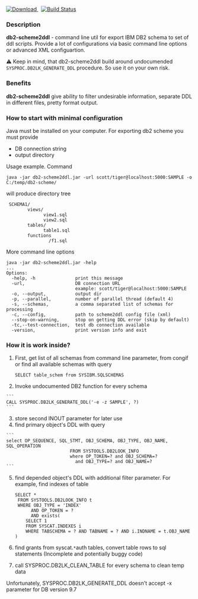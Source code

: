 
[ ![Download](https://api.bintray.com/packages/qwazer/maven/db2-scheme2ddl/images/download.svg) ](https://bintray.com/qwazer/maven/db2-scheme2ddl/_latestVersion) &nbsp; [![Build Status](https://travis-ci.org/qwazer/db2-scheme2ddl.svg?branch=master)](https://travis-ci.org/qwazer/db2-scheme2ddl)

### Description ###

**db2-scheme2ddl** - command line util for export IBM DB2  schema to set of ddl scripts. Provide a lot of configurations via basic command line options or advanced XML configuartion.

:warning: Keep in mind, that db2-scheme2ddl build around undocumended  `SYSPROC.DB2LK_GENERATE_DDL` procedure. So use it on your own risk.

### Benefits ###
**db2-scheme2ddl** give ability to filter undesirable information, separate DDL in different files, pretty format output.

### How to start with minimal configuration ###
Java must be installed on your computer.
For exporting db2 scheme you must provide
  * DB connection string
  * output directory
  
Usage example. Command
```
java -jar db2-scheme2ddl.jar -url scott/tiger@localhost:5000:SAMPLE -o C:/temp/db2-scheme/
```
will produce directory tree
```
 SCHEMA1/
        views/
              view1.sql
              view2.sql
        tables/
              table1.sql
        functions
                /f1.sql  
```

More command line options
```
java -jar db2-scheme2ddl.jar -help
...
Options: 
  -help, -h               print this message
  -url,                   DB connection URL
                          example: scott/tiger@localhost:5000:SAMPLE
  -o, --output,           output dir
  -p, --parallel,         number of parallel thread (default 4)
  -s, --schemas,          a comma separated list of schemas for processing
  -c, --config,           path to scheme2ddl config file (xml)
  --stop-on-warning,      stop on getting DDL error (skip by default)
  -tc,--test-connection,  test db connection available
  -version,               print version info and exit
```


### How it is work inside? ###

  1. First, get list of all schemas from command line parameter, from congif or find all available schemas with query
   
     ```
     SELECT table_schem from SYSIBM.SQLSCHEMAS 
     ```   
  2. Invoke undocumented DB2 function for every schema
    
    ```
    CALL SYSPROC.DB2LK_GENERATE_DDL('-e -z SAMPLE', ?)
    ```
  3. store second INOUT parameter for later use
  4. find primary object's DDL with query
  
    ```
    select OP_SEQUENCE, SQL_STMT, OBJ_SCHEMA, OBJ_TYPE, OBJ_NAME, SQL_OPERATION 
                            FROM SYSTOOLS.DB2LOOK_INFO 
                            where OP_TOKEN=? and OBJ_SCHEMA=? 
                              and OBJ_TYPE=? and OBJ_NAME=?
    ```
  5. find depended object's DDL with additional filter parameter. For example, find indexes of table
     
     ```
     SELECT * 
      FROM SYSTOOLS.DB2LOOK_INFO t 
      WHERE OBJ_TYPE = 'INDEX' 
           AND OP_TOKEN = ? 
           AND exists( 
         SELECT 1 
         FROM SYSCAT.INDEXES i 
         WHERE TABSCHEMA = ? AND TABNAME = ? AND i.INDNAME = t.OBJ_NAME ) 
     ```
  6. find grants from syscat.`*`auth tables, convert table rows to sql statements (Incomplete and potentially buggy code)

  7. call SYSPROC.DB2LK_CLEAN_TABLE for every schema to clean temp data
  
Unfortunately, SYSPROC.DB2LK\_GENERATE\_DDL doesn't accept -x parameter for DB version 9.7
